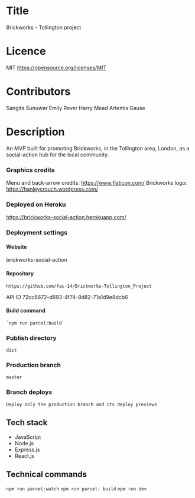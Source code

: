 # Title
Brickworks - Tollington project

# Licence
MIT https://opensource.org/licenses/MIT

# Contributors
Sangita Sunuwar
Emily Rever
Harry Mead
Artemis Gause

# Description
An MVP built for promoting Brickworks, in the Tollington area, London, as a social-action hub for the local community.

### Graphics credits
Menu and back-arrow credits: https://www.flaticon.com/
Brickworks logo: https://hanleycrouch.wordpress.com/


### Deployed on Heroku
https://brickworks-social-action.herokuapp.com/


### Deployment settings

#### Website
brickworks-social-action    

#### Repository
    https://github.com/fac-14/Brickworks-Tollington_Project
API ID
    72cc8672-d693-4f74-8d82-71a1d9e8dcb6



#### Build command
    `npm run parcel:build`

### Publish directory
    dist

### Production branch
    master

### Branch deploys
    Deploy only the production branch and its deploy previews

## Tech stack
* JavaScript
* Node.js
* Express.js
* React.js

## Technical commands
`npm run parcel:watch`
`npm run parcel: build`
`npm run dev`

